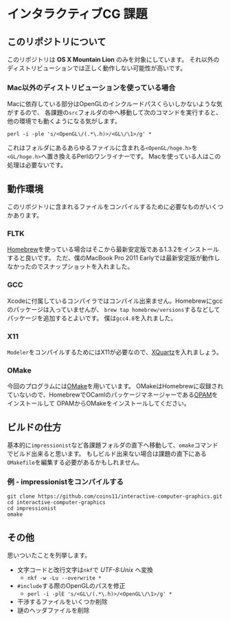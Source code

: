 # インタラクティブCG 課題

## このリポジトリについて

このリポジトリは **OS X Mountain Lion** のみを対象にしています。
それ以外のディストリビューションでは正しく動作しない可能性が高いです。

### Mac以外のディストリビューションを使っている場合

Macに依存している部分はOpenGLのインクルードパスくらいしかないような気がするので、
各課題の`src`フォルダの中へ移動して次のコマンドを実行すると、他の環境でも動くようになる気がします。

```
perl -i -ple 's/<OpenGL\/(.*\.h)>/<GL\/\1>/g' *
```

これはフォルダにあるあらゆるファイルに含まれる`<OpenGL/hoge.h>`を`<GL/hoge.h>`へ置き換えるPerlのワンライナーです。
Macを使っている人はこの処理は必要ないです。

## 動作環境

このリポジトリに含まれるファイルをコンパイルするために必要なものがいくつかあります。

### FLTK

[Homebrew](http://brew.sh/)を使っている場合はそこから最新安定版である1.3.2をインストールすると良いです。
ただ、僕のMacBook Pro 2011 Earlyでは最新安定版が動作しなかったのでスナップショットを入れました。

### GCC

Xcodeに付属しているコンパイラではコンパイル出来ません。Homebrewにgccのパッケージは入っていませんが、
`brew tap homebrew/versions`するなどしてパッケージを追加するとよいです。
僕は`gcc4.8`を入れました。

### X11

`Modeler`をコンパイルするためにはX11が必要なので、[XQuartz](http://xquartz.macosforge.org/landing/)を入れましょう。

### OMake

今回のプログラムには[OMake](http://omake.metaprl.org/index.html)を用いています。
OMakeはHomebrewに収録されていないので、HomebrewでOCamlのパッケージマネージャーである[OPAM](http://opam.ocamlpro.com/)をインストールして
OPAMからOMakeをインストールしてください。

## ビルドの仕方

基本的に`impressionist`など各課題フォルダの直下へ移動して、`omake`コマンドでビルド出来ると思います。
もしビルド出来ない場合は課題の直下にある`OMakefile`を編集する必要があるかもしれません。

### 例 - impressionistをコンパイルする

```
git clone https://github.com/coins11/interactive-computer-graphics.git
cd interactive-computer-graphics
cd impressionist
omake
```

## その他

思いついたことを列挙します。

- 文字コードと改行文字は`nkf`で _UTF-8:Unix_ へ変換
	+ `nkf -w -Lu --overwrite *`
- `#include`する際のOpenGLのパスを修正
	+ `perl -i -plE 's/<GL\/(.*\.h)>/<OpenGL\/\1>/g' *`
- 干渉するファイルをいくつか削除
- 謎のヘッダファイルを削除


